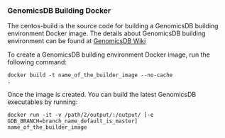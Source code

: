 ### GenomicsDB Building Docker

The centos-build is the source code for building a GenomicsDB building environment Docker image. The details about GenomicsDB building environment can be found at [GenomicsDB Wiki]( https://github.com/Intel-HLS/GenomicsDB/wiki/Compiling-GenomicsDB#building.)

To create a GenomicsDB building environment Docker image, run the following command:

<code>docker build -t name_of_the_builder_image --no-cache .</code>

Once the image is created. You can build the latest GenomicsDB executables by running:

<code>docker run -it -v /path/2/output/:/output/ [-e  GDB_BRANCH=branch_name_default_is_master] name_of_the_builder_image</code>
